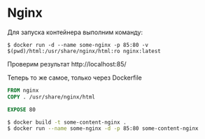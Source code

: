 
# Nginx

Для запуска контейнера выполним команду:

```
$ docker run -d --name some-nginx -p 85:80 -v $(pwd)/html:/usr/share/nginx/html:ro nginx:latest
```

Проверим результат http://localhost:85/



Теперь то же самое, только через Dockerfile


```Dockerfile
FROM nginx
COPY . /usr/share/nginx/html

EXPOSE 80
```

```bash
$ docker build -t some-content-nginx .
$ docker run --name some-nginx -d -p 85:80 some-content-nginx
```